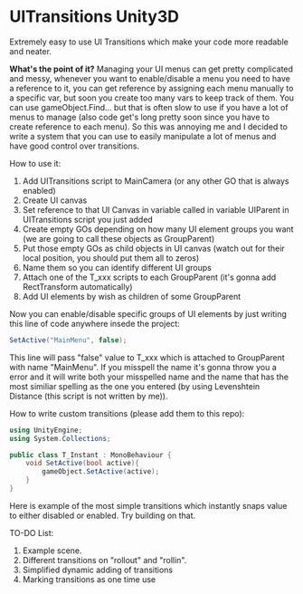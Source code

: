 # UITransitions Unity3D
Extremely easy to use UI Transitions which make your code more readable and neater.

<B>What's the point of it?</b>
Managing your UI menus can get pretty complicated and messy, whenever you want to enable/disable a menu you need to have a reference to it, you can get reference by assigning each menu manually to a specific var, but soon you create too many vars to keep track of them. You can use gameObject.Find... but that is often slow to use if you have a lot of menus to manage (also code get's long pretty soon since you have to create reference to each menu). So this was annoying me and I decided to write a system that you can use to easily manipulate a lot of menus and have good control over transitions.


How to use it:

1. Add UITransitions script to MainCamera (or any other GO that is always enabled)
2. Create UI canvas
3. Set reference to that UI Canvas in variable called in variable UIParent in UITransitions script you just added
4. Create empty GOs depending on how many UI element groups you want (we are going to call these objects as GroupParent)
5. Put those empty GOs as child objects in UI canvas (watch out for their local position, you should put them all to zeros)
6. Name them so you can identify different UI groups
7. Attach one of the T_xxx scripts to each GroupParent (it's gonna add RectTransform automatically)
7. Add UI elements by wish as children of some GroupParent

Now you can enable/disable specific groups of UI elements by just writing this line of code anywhere insede the project:

```C#
SetActive("MainMenu", false);
```

This line will pass "false" value to T_xxx which is attached to GroupParent with name "MainMenu". If you misspell the name
it's gonna throw you a error and it will write both your misspelled name and the name that has the most similiar spelling 
as the one you entered (by using Levenshtein Distance (this script is not written by me)).

How to write custom transitions (please add them to this repo):

```C#
using UnityEngine;
using System.Collections;

public class T_Instant : MonoBehaviour {
    void SetActive(bool active){
        gameObject.SetActive(active);
    }
}
```

Here is example of the most simple transitions which instantly snaps value to either disabled or enabled. Try building on that.

TO-DO List:
1. Example scene.
2. Different transitions on "rollout" and "rollin".
3. Simplified dynamic adding of transitions
4. Marking transitions as one time use


